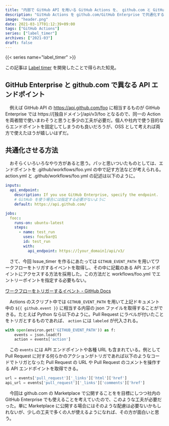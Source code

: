 ```yaml
---
title: "内部で GitHub API を用いる GitHub Actions を、 github.com と GitHub Enterprise の両方に対応させる"
description: "GitHub Actions を github.com/GitHub Enterprise で共通化するためには ${{ github.event }}/GITHUB_EVENT_PATH が有効的。特に API を叩く時には便利。"
image: "header.png"
date: 2021-03-17T01:12:39+09:00
tags: ["GitHub Actions"]
series: ["label_timer"]
archives: ["2021-03"]
draft: false
---
```


{{< series name="label_timer" >}}

この記事は [Label timer](https://github.com/marketplace/actions/label-timer) を開発したことで得られた知見。

## GitHub Enterprise と github.com で異なる API エンドポイント

　例えば GitHub API の https://api.github.com/foo に相当するものが GitHub Enterprise では https://[独自ドメイン]/api/v3/foo となるので、同一の Action を両者間で使いまわそうと思うと多少の工夫が必要だ。個人や社内で使う目的ならエンドポイントを固定してしまうのも良いだろうが、OSS として考えれば両方で使えたほうが嬉しいはずだ。


## 共通化させる方法

　おそらくいろいろなやり方があると思う。パッと思いついたものとしては、エンドポイントを .github/workflows/foo.yml の中で記す方法などが考えられる。action.yml と .github/workflows/foo.yml の記述は以下のように。

```yml:action.yml
inputs:
  api_endpoint:
    description: If you use GitHub Enterprise, specify the endpoint.
    # GitHub を使う場合には指定する必要がないように
    default: https://api.github.com/
```

```yml:foo.yml
jobs:
  foo::
    runs-on: ubuntu-latest
    steps:
      - name: test_run
        uses: foo/bar@1
        id: test_run
        with:
          api_endpoint: https://[your_domain]/api/v3/
```

　さて、今回 Issue_timer を作るにあたっては `GITHUB_EVENT_PATH` を用いてワークフローをトリガするイベントを取得し、その中に記載のある API エンドポイントにアクセスする方法を採用した。この方法だと workflows/foo.yml でエントリーポイントを指定する必要もない。

[ワークフローをトリガーするイベント - GitHub Docs](https://docs.github.com/ja/actions/reference/events-that-trigger-workflows)

　Actions のスクリプト中では `GITHUB_EVENT_PATH` を用いて上記ドキュメント中の `${{ github.event }}` に相当する内容の json ファイルを取得することができる。たとえば Python なら以下のように。Pull Request にラベルが付いたことをトリガとするものであれば、 `action` には `labeled` が代入される。

```python
with open(environ.get('GITHUB_EVENT_PATH')) as f:
    events = json.load(f)
    action = events['action']
```


　この `events` には API エンドポイントや各種 URL も含まれている。例として Pull Request に対する何らかのアクションがトリガであれば以下のようなコードでトリガとなった Pull Request の URL や Pull Request のコメントを操作する API エンドポイントを取得できる。

```python
url = events['pull_request']['_links']['html']['href']
api_url = events['pull_request']['_links']['comments']['href']
```

　今回は github.com の Marketplace で公開することをを目標にしつつ社内の GitHub Enterprise でも使えることを考えていたので、このような工夫が必要だった。単に Marketplace に公開する場合にはそのような配慮は必要ないかもしれないが、少しの工夫で多くの人が使えるようになれば、その方が面白いと思う。

